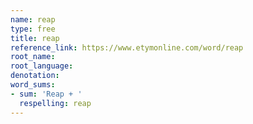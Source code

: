 ```yaml
---
name: reap
type: free
title: reap
reference_link: https://www.etymonline.com/word/reap
root_name: 
root_language: 
denotation: 
word_sums:
- sum: 'Reap + '
  respelling: reap
---
```

